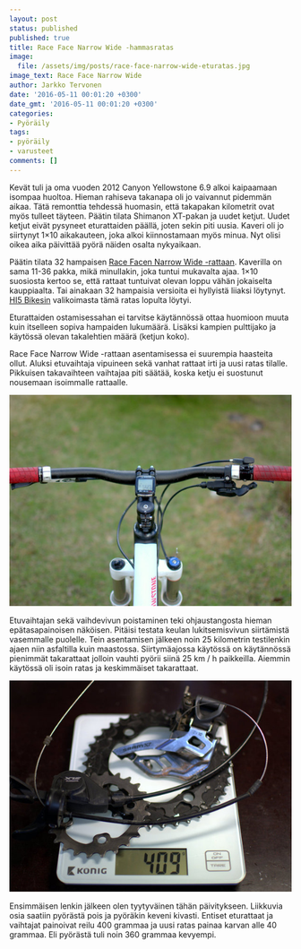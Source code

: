 ```yaml
---
layout: post
status: published
published: true
title: Race Face Narrow Wide -hammasratas
image:
  file: /assets/img/posts/race-face-narrow-wide-eturatas.jpg
image_text: Race Face Narrow Wide
author: Jarkko Tervonen
date: '2016-05-11 00:01:20 +0300'
date_gmt: '2016-05-11 00:01:20 +0300'
categories:
- Pyöräily
tags:
- pyöräily
- varusteet
comments: []
---
```

Kevät tuli ja oma vuoden 2012 Canyon Yellowstone 6.9 alkoi kaipaamaan isompaa huoltoa. Hieman rahiseva takanapa oli jo vaivannut pidemmän aikaa. Tätä remonttia tehdessä huomasin, että takapakan kilometrit ovat myös tulleet täyteen. Päätin tilata Shimanon XT-pakan ja uudet ketjut. Uudet ketjut eivät pysyneet eturattaiden päällä, joten sekin piti uusia. Kaveri oli jo siirtynyt 1&#215;10 aikakauteen, joka alkoi kiinnostamaan myös minua. Nyt olisi oikea aika päivittää pyörä näiden osalta nykyaikaan.

Päätin tilata 32 hampaisen [Race Facen Narrow Wide -rattaan](http://www.raceface.com/products/details/narrow-wide-single-ring). Kaverilla on sama 11-36 pakka, mikä minullakin, joka tuntui mukavalta ajaa. 1&#215;10 suosiosta kertoo se, että rattaat tuntuivat olevan loppu vähän jokaiselta kauppiaalta. Tai ainakaan 32 hampaisia versioita ei hyllyistä liiaksi löytynyt. [HI5 Bikesin](http://www.hi5bikes.fi/) valikoimasta tämä ratas lopulta löytyi.

Eturattaiden ostamisessahan ei tarvitse käytännössä ottaa huomioon muuta kuin itselleen sopiva hampaiden lukumäärä. Lisäksi kampien pulttijako ja käytössä olevan takalehtien määrä (ketjun koko).

Race Face Narrow Wide -rattaan asentamisessa ei suurempia haasteita ollut. Aluksi etuvaihtaja vipuineen sekä vanhat rattaat irti ja uusi ratas tilalle. Pikkuisen takavaihteen vaihtajaa piti säätää, koska ketju ei suostunut nousemaan isoimmalle rattaalle.

<amp-img src="/assets/img/posts/canyon-yellowstone-ohjaustanko.jpg" alt="Canyon Yellowstone 6.9 - ohjaustanko" width="4" height="3" layout="responsive">
  <noscript><img src="/assets/img/posts/canyon-yellowstone-ohjaustanko.jpg" alt="Canyon Yellowstone 6.9 - ohjaustanko" /></noscript>
</amp-img>

Etuvaihtajan sekä vaihdevivun poistaminen teki ohjaustangosta hieman epätasapainoisen näköisen. Pitäisi testata keulan lukitsemisvivun siirtämistä vasemmalle puolelle. Tein asentamisen jälkeen noin 25 kilometrin testilenkin ajaen niin asfaltilla kuin maastossa. Siirtymäajossa käytössä on käytännössä pienimmät takarattaat jolloin vauhti pyörii siinä 25 km / h paikkeilla. Aiemmin käytössä oli isoin ratas ja keskimmäiset takarattaat.

<amp-img src="/assets/img/posts/shimano-slx-sram-x7-vaihtaja.jpg" alt="Shimano SLX + SRAM X7 -etuvaihtaja" width="4" height="3" layout="responsive">
  <noscript><img src="/assets/img/posts/shimano-slx-sram-x7-vaihtaja.jpg" alt="Shimano SLX + SRAM X7 -etuvaihtaja" /></noscript>
</amp-img>

Ensimmäisen lenkin jälkeen olen tyytyväinen tähän päivitykseen. Liikkuvia osia saatiin pyörästä pois ja pyöräkin keveni kivasti. Entiset eturattaat ja vaihtajat painoivat reilu 400 grammaa ja uusi ratas painaa karvan alle 40 grammaa. Eli pyörästä tuli noin 360 grammaa kevyempi.
